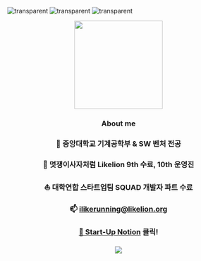 <!-- ![transparent](https://capsule-render.vercel.app/api?type=transparent&fontColor=7fe8ff&text=비전을%20품은%20SW%20ENGINEER,%20김명준입니다!&height=150&fontSize=40&desc=몰입으로%20에너지를%20얻는다&descAlignY=20&descAlign=19) -->

<!-- ![transparent](https://capsule-render.vercel.app/api?type=transparent&fontColor=7fe8ff&text=비전을%20품은%20SW%20ENGINEER,&height=80&fontSize=30&desc=몰입으로%20에너지를%20얻는다) -->



![transparent](https://capsule-render.vercel.app/api?type=transparent&fontColor=7fe8ff&text=몰입으로%20에너지를%20얻는다&height=25&fontSize=15)
![transparent](https://capsule-render.vercel.app/api?type=transparent&fontColor=7fe8ff&text=비전을%20품은%20SW%20ENGINEER,&height=50&fontSize=30)
![transparent](https://capsule-render.vercel.app/api?type=transparent&fontColor=7fe8ff&text=김명준입니다!&height=50&fontSize=40)



<div align=center>
  <img  style="width:200px;" src ="https://user-images.githubusercontent.com/82504981/160657475-ff847571-08eb-407b-8de6-51dd4c5b0b7c.png" />
  <br>
  
  ### About me
  
  ### 📖 중앙대학교 기계공학부 & SW 벤처 전공
  ### 🦁 멋쟁이사자처럼 Likelion 9th 수료, 10th 운영진
  ### ⛵ 대학연합 스타트업팀 SQUAD 개발자 파트 수료
  ### 📫 ilikerunning@likelion.org
  ### <a href="https://grandiose-behavior-af2.notion.site/INTRODUCE-70241813d440400e8249328e0d2d2751" target="_blank">📒 Start-Up Notion</a> 클릭!
  ### <a href="http://solved.ac/ilikerunning"><img src="http://mazassumnida.wtf/api/mini/generate_badge?boj=ilikerunning"/></a>

</div>

